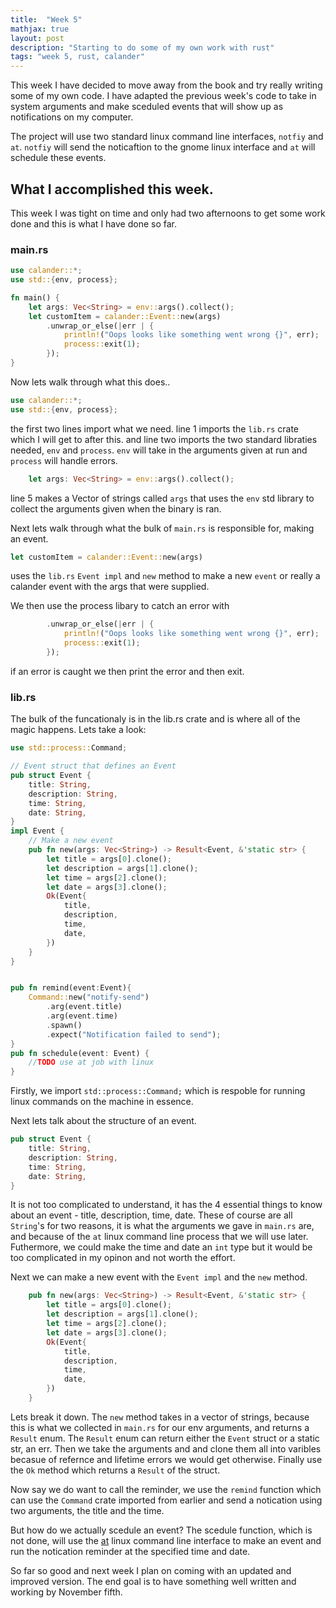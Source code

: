 ```yaml
---
title:  "Week 5"
mathjax: true
layout: post
description: "Starting to do some of my own work with rust"
tags: "week 5, rust, calander" 
---
```


This week I have decided to move away from the book and try really writing some of my own code. I have adapted the previous week's code to take in system arguments and make sceduled events that will show up as notifications on my computer. 

The project will use two standard linux command line interfaces, `notfiy` and `at`. `notfiy` will send the noticaftion to the gnome linux interface and `at` will schedule these events. 

## What I accomplished this week. 

This week I was tight on time and only had two afternoons to get some work done and this is what I have done so far. 
### main.rs
```rust
use calander::*;
use std::{env, process};

fn main() {
    let args: Vec<String> = env::args().collect();
    let customItem = calander::Event::new(args)
        .unwrap_or_else(|err | {
            println!("Oops looks like something went wrong {}", err);
            process::exit(1);
        });
}
```
Now lets walk through what this does..

```rust
use calander::*;
use std::{env, process};
```
the first two lines import what we need. line 1 imports the `lib.rs` crate which I will get to after this. and line two imports the two standard libraties needed, `env` and `process`. `env` will take in the arguments given at run  and `process` will handle errors.

```rust
    let args: Vec<String> = env::args().collect();
```
line 5 makes a Vector of strings called `args` that uses the `env` std library to collect the arguments given when the binary is ran.

Next lets walk through what the bulk of `main.rs` is responsible for, making an event.
```rust
let customItem = calander::Event::new(args)
```
uses the `lib.rs` `Event impl` and `new` method to make a new `event` or really a calander event with the args that were supplied. 

We then use the process libary to catch an error with 
```rust
        .unwrap_or_else(|err | {
            println!("Oops looks like something went wrong {}", err);
            process::exit(1);
        });
```
if an error is caught we then print the error and then exit. 

### lib.rs
The bulk of the funcationaly is in the lib.rs crate and is where all of the magic happens. Lets take a look: 
```rust
use std::process::Command;

// Event struct that defines an Event
pub struct Event {
    title: String,
    description: String,
    time: String,
    date: String,
}
impl Event {
    // Make a new event
    pub fn new(args: Vec<String>) -> Result<Event, &'static str> {
        let title = args[0].clone();
        let description = args[1].clone();
        let time = args[2].clone();
        let date = args[3].clone();
        Ok(Event{
            title,
            description,
            time,
            date,
        })
    }
}


pub fn remind(event:Event){
    Command::new("notify-send")
        .arg(event.title)
        .arg(event.time)
        .spawn()
        .expect("Notification failed to send");
}
pub fn schedule(event: Event) {
    //TODO use at job with linux
}
```
Firstly, we import `std::process::Command;` which is respoble for running linux commands on the machine in essence.

Next lets talk about the structure of an event.
```rust
pub struct Event {
    title: String,
    description: String,
    time: String,
    date: String,
}
```
It is not too complicated to understand, it has the 4 essential things to know about an event - title, description, time, date. These of course are all `String`'s for two reasons, it is what the arguments we gave in `main.rs` are, and because of the `at` linux command line process that we will use later. Futhermore, we could make the time and date an `int` type but it would be too complicated in my opinon and not worth the effort.

Next we can make a new event with the `Event impl` and the `new` method.
```rust
    pub fn new(args: Vec<String>) -> Result<Event, &'static str> {
        let title = args[0].clone();
        let description = args[1].clone();
        let time = args[2].clone();
        let date = args[3].clone();
        Ok(Event{
            title,
            description,
            time,
            date,
        })
    }
```
Lets break it down. The `new` method takes in a vector of strings, because this is what we collected in `main.rs` for our env arguments, and returns a `Result` enum. The `Result` enum can return either the `Event` struct or a static str,  an err. Then we take the arguments and and clone them all into varibles becasue of refernce and lifetime errors we would get otherwise. Finally use the `Ok` method which returns a `Result` of the struct.

Now say we do want to call the reminder, we use the `remind` function which can use the `Command` crate imported from earlier and send a notication using two arguments, the title and the time. 

But how do we actually scedule an event? The scedule function, which is not done, will use the [at](https://linuxize.com/post/at-command-in-linux/) linux command line interface to make an event and run the notication reminder at the specified time and date. 

So far so good and next week I plan on coming with an updated and improved version. The end goal is to have something well written and working by November fifth.